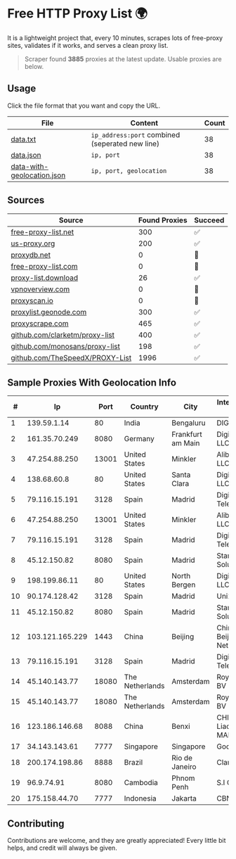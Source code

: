 
# Free HTTP Proxy List 🌍

It is a lightweight project that, every 10 minutes, scrapes lots of free-proxy sites, validates if it works, and serves a clean proxy list.


> Scraper found **3885** proxies at the latest update. Usable proxies are below.

## Usage

Click the file format that you want and copy the URL.


|File|Content|Count|
|----|-------|-----|
|[data.txt](https://raw.githubusercontent.com/themiralay/Proxy-List-World/master/data.txt)|`ip_address:port` combined (seperated new line)|38|
|[data.json](https://raw.githubusercontent.com/themiralay/Proxy-List-World/master/data.json)|`ip, port`|38|
|[data-with-geolocation.json](https://raw.githubusercontent.com/themiralay/Proxy-List-World/master/data-with-geolocation.json)|`ip, port, geolocation`|38|

## Sources

|Source|Found Proxies|Succeed|
|------|-------------|-------|
|[free-proxy-list.net](https://free-proxy-list.net)|300|✅|
|[us-proxy.org](https://www.us-proxy.org)|200|✅|
|[proxydb.net](http://proxydb.net)|0|🚫|
|[free-proxy-list.com](https://free-proxy-list.com/?page=&port=&type%5B%5D=http&type%5B%5D=https&up_time=0&search=Search)|0|🚫|
|[proxy-list.download](https://www.proxy-list.download/HTTP)|26|✅|
|[vpnoverview.com](https://vpnoverview.com/privacy/anonymous-browsing/free-proxy-servers)|0|🚫|
|[proxyscan.io](https://www.proxyscan.io)|0|🚫|
|[proxylist.geonode.com](https://proxylist.geonode.com/api/proxy-list?limit=300&page=1&sort_by=lastChecked&sort_type=desc&protocols=http,https)|300|✅|
|[proxyscrape.com](https://api.proxyscrape.com/v2/?request=displayproxies&protocol=http&timeout=10000&country=all&ssl=all&anonymity=all)|465|✅|
|[github.com/clarketm/proxy-list](https://raw.githubusercontent.com/clarketm/proxy-list/master/proxy-list-raw.txt)|400|✅|
|[github.com/monosans/proxy-list](https://raw.githubusercontent.com/monosans/proxy-list/main/proxies/http.txt)|198|✅|
|[github.com/TheSpeedX/PROXY-List](https://raw.githubusercontent.com/TheSpeedX/PROXY-List/master/http.txt)|1996|✅|


## Sample Proxies With Geolocation Info

|#|Ip|Port|Country|City|Internet Service Provider|
|-|--|----|-------|----|-------------------------|
|1|139.59.1.14|80|India|Bengaluru|DIGITALOCEAN|
|2|161.35.70.249|8080|Germany|Frankfurt am Main|DigitalOcean, LLC|
|3|47.254.88.250|13001|United States|Minkler|Alibaba Cloud LLC|
|4|138.68.60.8|80|United States|Santa Clara|DigitalOcean, LLC|
|5|79.116.15.191|3128|Spain|Madrid|Digi Spain Telecom S.L.U.|
|6|47.254.88.250|13001|United States|Minkler|Alibaba Cloud LLC|
|7|79.116.15.191|3128|Spain|Madrid|Digi Spain Telecom S.L.U.|
|8|45.12.150.82|8080|Spain|Madrid|Stark Industries Solutions LTD|
|9|198.199.86.11|80|United States|North Bergen|DigitalOcean, LLC|
|10|90.174.128.42|3128|Spain|Madrid|Uni2|
|11|45.12.150.82|8080|Spain|Madrid|Stark Industries Solutions LTD|
|12|103.121.165.229|1443|China|Beijing|China Unicom Beijing Province Network|
|13|79.116.15.191|3128|Spain|Madrid|Digi Spain Telecom S.L.U.|
|14|45.140.143.77|18080|The Netherlands|Amsterdam|RoyaleHosting BV|
|15|45.140.143.77|18080|The Netherlands|Amsterdam|RoyaleHosting BV|
|16|123.186.146.68|8088|China|Benxi|CHINATELECOM Liaoning Benxi MAN|
|17|34.143.143.61|7777|Singapore|Singapore|Google LLC|
|18|200.174.198.86|8888|Brazil|Rio de Janeiro|Claro S.A|
|19|96.9.74.91|8080|Cambodia|Phnom Penh|S.I Group|
|20|175.158.44.70|7777|Indonesia|Jakarta|CBNNAP|



## Contributing

Contributions are welcome, and they are greatly appreciated! Every
little bit helps, and credit will always be given.

